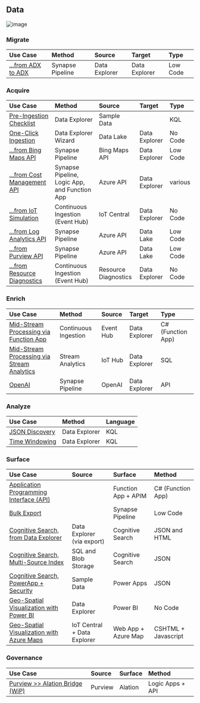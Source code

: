 ## Data

![image](https://user-images.githubusercontent.com/44923999/185972867-64465cc3-0769-4045-bc5d-672f573854c7.png)

### Migrate

  Use Case | Method | Source | Target | Type
  :----- | :----- | :----- | :----- | :-----
  [...from ADX to ADX](Data_Migration_ADXtoADX.md) | Synapse Pipeline | Data Explorer | Data Explorer | Low Code
  
### Acquire

  Use Case | Method | Source | Target | Type
  :----- | :----- | :----- | :----- | :-----
  [Pre-Ingestion Checklist](Data_Acquisition_PreIngestionChecklist.md) | Data Explorer | Sample Data | | KQL
  [One-Click Ingestion](Data_Acquisition_OneClickIngestion.md) | Data Explorer Wizard | Data Lake | Data Explorer | No Code
  [...from Bing Maps API](Data_Acquisition_BingMapsAPI.md) | Synapse Pipeline | Bing Maps API | Data Explorer | Low Code
  [...from Cost Management API](Data_Acquisition_CostManagement.md) | Synapse Pipeline, Logic App, and Function App | Azure API | Data Explorer | various
  [...from IoT Simulation](Data_Acquisition_IoTSimulation.md) | Continuous Ingestion (Event Hub) | IoT Central | Data Explorer | No Code
  [...from Log Analytics API](Data_Acquisition_LogAnalyticsAPI.md) | Synapse Pipeline | Azure API | Data Lake | Low Code
  [...from Purview API](Data_Acquisition_PurviewAPI.md) | Synapse Pipeline | Azure API | Data Lake | Low Code
  [...from Resource Diagnostics](Data_Acquisition_ResourceDiagnostics.md) | Continuous Ingestion (Event Hub) | Resource Diagnostics | Data Explorer | No Code

### Enrich

  Use Case | Method | Source | Target | Type
  :----- | :----- | :----- | :----- | :-----
  [Mid-Stream Processing via Function App](Data_Enrichment_MidStreamProcessing_viaFunctionApp.md) | Continuous Ingestion | Event Hub | Data Explorer | C# (Function App)
  [Mid-Stream Processing via Stream Analytics](Data_Enrichment_MidStreamProcessing_viaStreamAnalytics.md) | Stream Analytics | IoT Hub | Data Explorer | SQL
  [OpenAI](Data_Enrichment_OpenAI.md) | Synapse Pipeline | OpenAI | Data Explorer | API

### Analyze

  Use Case | Method | Language
  :----- | :----- | :-----
  [JSON Discovery](Data_Analysis_JSONDiscovery.md) | Data Explorer | KQL
  [Time Windowing](Data_Analysis_TimeWindowing.md) | Data Explorer | KQL

### Surface

  Use Case | Source | Surface | Method
  :----- | :----- | :----- | :-----
  [Application Programming Interface (API)](Data_Surface_API.md) | | Function App + APIM | C# (Function App)
  [Bulk Export](Data_Surface_BulkExport.md) | | Synapse Pipeline | Low Code
  [Cognitive Search, from Data Explorer](Data_Surface_CognitiveSearch_fromDataExplorer.md) | Data Explorer (via export) | Cognitive Search | JSON and HTML
  [Cognitive Search, Multi-Source Index](Data_Surface_CognitiveSearch_MultiSourceIndex.md) | SQL and Blob Storage | Cognitive Search | JSON
  [Cognitive Search, PowerApp + Security](Data_Surface_CognitiveSearch_PowerApp+Security.md) | Sample Data | Power Apps | JSON
  [Geo-Spatial Visualization with Power BI](Data_Surface_GeoSpatial_PowerBI.md) | Data Explorer | Power BI | No Code
  [Geo-Spatial Visualization with Azure Maps](Data_Surface_GeoSpatial_AzureMaps.md) | IoT Central + Data Explorer | Web App + Azure Map | CSHTML + Javascript

### Governance

  Use Case | Source | Surface | Method
  :----- | :----- | :----- | :-----
  [Purview >> Alation Bridge (WiP)](Data_Governance_PurviewAlationBridge.md) | Purview | Alation | Logic Apps + API
  

